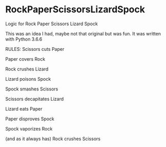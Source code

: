 # RockPaperScissorsLizardSpock
Logic for Rock Paper Scissors Lizard Spock


This was an idea I had, maybe not that original but was fun.  It was written with Python 3.6.6

RULES:
Scissors cuts Paper

Paper covers Rock

Rock crushes Lizard

Lizard poisons Spock

Spock smashes Scissors

Scissors decapitates Lizard

Lizard eats Paper

Paper disproves Spock

Spock vaporizes Rock

(and as it always has) Rock crushes Scissors

